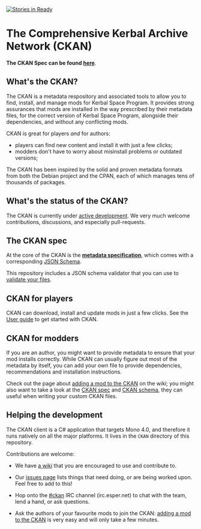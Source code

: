 [![Stories in Ready](https://badge.waffle.io/KSP-CKAN/CKAN.png?label=ready&title=Ready)](https://waffle.io/KSP-CKAN/CKAN)
# The Comprehensive Kerbal Archive Network (CKAN)

**The CKAN Spec can be found [here](Spec.md)**.

## What's the CKAN?

The CKAN is a metadata respository and associated tools to allow you to find, install, and manage mods for Kerbal Space Program. It provides strong assurances that mods are installed in the way prescribed by their metadata files, for the correct version of Kerbal Space Program, alongside their dependencies, and without any conflicting mods.

CKAN is great for players _and_ for authors:
- players can find new content and install it with just a few clicks;
- modders don't have to worry about misinstall problems or outdated versions;

The CKAN has been inspired by the solid and proven metadata formats from both the Debian project and the CPAN, each of which manages tens of thousands of packages.

## What's the status of the CKAN?

The CKAN is currently under [active development](https://github.com/KSP-CKAN/CKAN/commits/master).
We very much welcome contributions, discussions, and especially pull-requests.

## The CKAN spec

At the core of the CKAN is the **[metadata specification](Spec.md)**,
which comes with a corresponding [JSON Schema](CKAN.schema).

This repository includes a JSON schema validator that you can use to [validate your files](https://github.com/KSP-CKAN/CKAN/wiki/Adding-a-mod-to-the-CKAN#testing-your-file).

## CKAN for players

CKAN can download, install and update mods in just a few clicks. See the [User guide](https://github.com/KSP-CKAN/CKAN/wiki/User-guide) to get started with CKAN.

## CKAN for modders

If you are an author, you might want to provide metadata to ensure that your mod installs correctly. While CKAN can usually figure out most of the metadata by itself, you can add your own file to provide dependencies, recommendations and installation instructions.

Check out the page about [adding a mod to the CKAN](https://github.com/KSP-CKAN/CKAN/wiki/Adding-a-mod-to-the-CKAN) on the wiki; you might also want to take a look at the [CKAN spec](Spec.md) and [CKAN schema](CKAN.schema), they can useful when writing your custom CKAN files.

## Helping the development

The CKAN client is a C# application that targets Mono 4.0, and therefore it runs natively on all the major platforms. It lives in the `CKAN` directory of this repository.

Contributions are welcome:

* We have [a wiki](https://github.com/KSP-CKAN/CKAN/wiki) that you are
encouraged to use and contribute to.

* Our [issues page](https://github.com/KSP-CKAN/CKAN/issues)
lists things that need doing, or are being worked upon. Feel free to
add to this!

* Hop onto the [#ckan](http://webchat.esper.net/?channels=ckan) IRC
channel (irc.esper.net) to chat with the team, lend a hand, or
ask questions.

* Ask the authors of your favourite mods to join the CKAN: [adding a mod to the CKAN](https://github.com/KSP-CKAN/CKAN/wiki/Adding-a-mod-to-the-CKAN) is very easy and will only take a few minutes.
